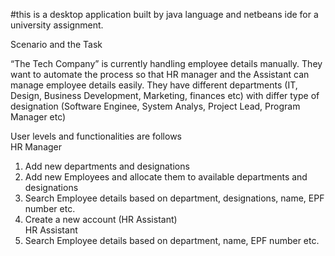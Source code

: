 #this is a desktop application built by java language and netbeans ide for a university assignment.

Scenario and the Task

“The Tech Company” is currently handling employee details manually. They want to automate the process so that HR manager and the Assistant can manage employee details easily. They have different departments (IT, Design, Business Development, Marketing, finances etc) with differ type of designation (Software Enginee, System Analys, Project Lead, Program Manager etc)

User levels and functionalities are follows  
HR Manager
1.	Add new departments and designations 
2.	Add new Employees and allocate them to available departments and designations
3.	Search Employee details based on department, designations, name, EPF number etc.
4.	Create a new account (HR Assistant) 	
HR Assistant
1.	Search Employee details based on department, name, EPF number etc.
